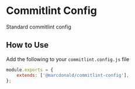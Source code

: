 # Commitlint Config

Standard commitlint config

## How to Use

Add the following to your `commitlint.config.js` file

```javascript
module.exports = {
	extends: ['@marcdonald/commitlint-config'],
};
```
